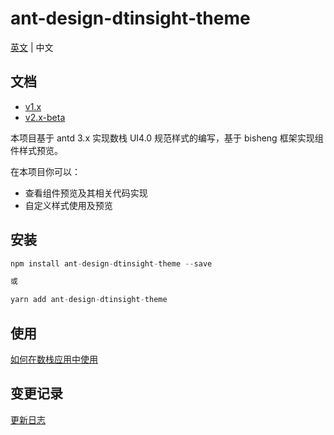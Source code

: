 # ant-design-dtinsight-theme

[英文](./README.md) | 中文

## 文档
- [v1.x](https://liuxy0551.github.io/ant-design-dtinsight-theme/docs/react/getting-started-cn)
- [v2.x-beta](https://dtstack.github.io/ant-design-dtinsight-theme/docs/react/introduce-cn)

本项目基于 antd 3.x 实现数栈 UI4.0 规范样式的编写，基于 bisheng 框架实现组件样式预览。

在本项目你可以：

- 查看组件预览及其相关代码实现
- 自定义样式使用及预览

## 安装

```javascript
npm install ant-design-dtinsight-theme --save

或

yarn add ant-design-dtinsight-theme
```

## 使用

[如何在数栈应用中使用](https://github.com/DTStack/ant-design-dtinsight-theme/blob/master/docs/react/getting-started.zh-CN.md)

## 变更记录

[更新日志](https://github.com/DTStack/ant-design-dtinsight-theme/blob/master/docs/react/change-log.zh-CN.md)
